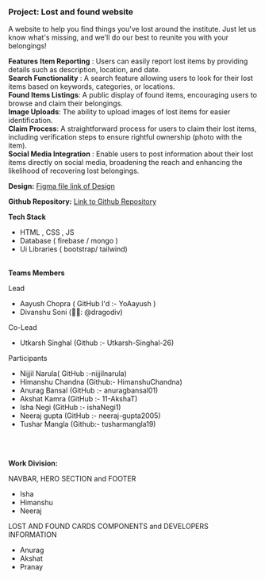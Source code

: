 ### Project: Lost and found website
A website to help you find things you've lost around the institute. Just let us know what's missing, and we'll do our best to reunite you with your belongings!



**Features**
**Item Reporting** : Users can easily report lost items by providing details such as description, location, and date.<br>
**Search Functionality** : A search feature allowing users to look for their lost items based on keywords, categories, or locations.<br>
**Found Items Listings**: A public display of found items, encouraging users to browse and claim their belongings.<br>
**Image Uploads**: The ability to upload images of lost items for easier identification.<br>
**Claim Process**: A straightforward process for users to claim their lost items, including verification steps to ensure rightful ownership (photo with the item).<br>
**Social Media Integration** : Enable users to post information about their lost items directly on social media, broadening the reach and enhancing the likelihood of recovering lost belongings.

**Design:** 
[Figma file link of Design](https://www.figma.com/file/LLA7WIWqdOXwvgj8f7F2R3/_ACE-Web-team?type=design&node-id=0%3A1&mode=design&t=PZb3MVwFMH2HZkmr-1)

**Github Repository:**
[Link to Github Repository](https://github.com/dragodiv/lost-and-found)

**Tech Stack**

- HTML , CSS , JS
- Database ( firebase / mongo )
- Ui Libraries ( bootstrap/ tailwind)
<br><br>

**Teams Members** 

Lead

- Aayush Chopra  ( GitHub I'd :- YoAayush )
- Divanshu Soni (👨‍💻: @dragodiv)

Co-Lead
- Utkarsh Singhal (Github :- Utkarsh-Singhal-26)

Participants

- Nijjil Narula( GitHub :-nijjilnarula)
- Himanshu Chandna (Github:- HimanshuChandna)
- Anurag Bansal (GitHub :- anuragbansal01)
- Akshat Kamra (GitHub :- 11-AkshaT)
- Isha Negi (GitHub :- ishaNegi1)
- Neeraj gupta (GitHub :- neeraj-gupta2005)
- Tushar Mangla (Github:- tusharmangla19)

<br><br>

**Work Division:**

NAVBAR, HERO SECTION and FOOTER

- Isha
- Himanshu
- Neeraj

LOST AND FOUND CARDS COMPONENTS and DEVELOPERS INFORMATION

- Anurag
- Akshat
- Pranay